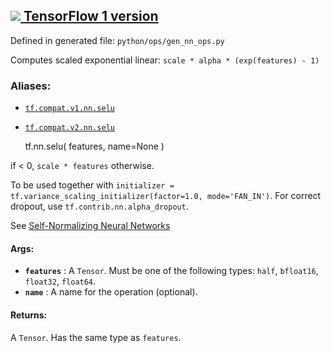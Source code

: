 [ ![](https://tensorflow.google.cn/images/tf_logo_32px.png) TensorFlow 1
version](/versions/r1.15/api_docs/python/tf/nn/selu)  
---  
  
Defined in generated file: `python/ops/gen_nn_ops.py`

Computes scaled exponential linear: `scale * alpha * (exp(features) - 1)`

### Aliases:

  * [`tf.compat.v1.nn.selu`](/api_docs/python/tf/nn/selu)
  * [`tf.compat.v2.nn.selu`](/api_docs/python/tf/nn/selu)

    
    
    tf.nn.selu(
        features,
        name=None
    )
    

if < 0, `scale * features` otherwise.

To be used together with `initializer =
tf.variance_scaling_initializer(factor=1.0, mode='FAN_IN')`. For correct
dropout, use `tf.contrib.nn.alpha_dropout`.

See [Self-Normalizing Neural Networks](https://arxiv.org/abs/1706.02515)

#### Args:

  * **`features`** : A `Tensor`. Must be one of the following types: `half`, `bfloat16`, `float32`, `float64`.
  * **`name`** : A name for the operation (optional).

#### Returns:

A `Tensor`. Has the same type as `features`.

